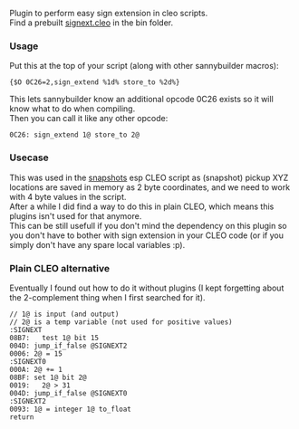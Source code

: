 Plugin to perform easy sign extension in cleo scripts.  
Find a prebuilt [signext.cleo](bin/signext.cleo) in the bin folder.

### Usage
Put this at the top of your script (along with other sannybuilder macros):
```
{$O 0C26=2,sign_extend %1d% store_to %2d%}
```
This lets sannybuilder know an additional opcode 0C26 exists so it will know what to do when compiling.  
Then you can call it like any other opcode:
```
0C26: sign_extend 1@ store_to 2@
```

### Usecase
This was used in the [snapshots](../../cleo/snapshots) esp CLEO script as (snapshot) pickup XYZ locations are saved in memory as 2 byte coordinates, and we need to work with 4 byte values in the script.  
After a while I did find a way to do this in plain CLEO, which means this plugins isn't used for that anymore.  
This can be still usefull if you don't mind the dependency on this plugin so you don't have to bother with sign extension in your CLEO code (or if you simply don't have any spare local variables :p).

### Plain CLEO alternative
Eventually I found out how to do it without plugins (I kept forgetting about the 2-complement thing when I first searched for it).
```
// 1@ is input (and output)
// 2@ is a temp variable (not used for positive values)
:SIGNEXT
08B7:   test 1@ bit 15
004D: jump_if_false @SIGNEXT2
0006: 2@ = 15
:SIGNEXT0
000A: 2@ += 1
08BF: set 1@ bit 2@
0019:   2@ > 31
004D: jump_if_false @SIGNEXT0
:SIGNEXT2
0093: 1@ = integer 1@ to_float
return
```
